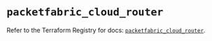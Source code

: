 # `packetfabric_cloud_router`

Refer to the Terraform Registry for docs: [`packetfabric_cloud_router`](https://registry.terraform.io/providers/packetfabric/packetfabric/1.9.3/docs/resources/cloud_router).
